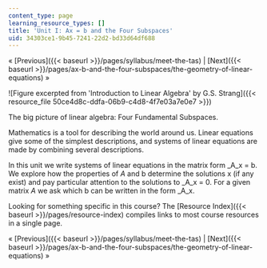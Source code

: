 ```yaml
---
content_type: page
learning_resource_types: []
title: 'Unit I: Ax = b and the Four Subspaces'
uid: 34303ce1-9b45-7241-22d2-bd33d64df688
---
```


« [Previous]({{< baseurl >}}/pages/syllabus/meet-the-tas) | [Next]({{< baseurl >}}/pages/ax-b-and-the-four-subspaces/the-geometry-of-linear-equations) »

![Figure excerpted from 'Introduction to Linear Algebra' by G.S. Strang]({{< resource_file 50ce4d8c-ddfa-06b9-c4d8-4f7e03a7e0e7 >}}) 

The big picture of linear algebra: Four Fundamental Subspaces.

Mathematics is a tool for describing the world around us. Linear equations give some of the simplest descriptions, and systems of linear equations are made by combining several descriptions.

In this unit we write systems of linear equations in the matrix form _A_x = b. We explore how the properties of _A_ and b determine the solutions x (if any exist) and pay particular attention to the solutions to _A_x = 0. For a given matrix _A_ we ask which b can be written in the form _A_x.

Looking for something specific in this course? The [Resource Index]({{< baseurl >}}/pages/resource-index) compiles links to most course resources in a single page.

« [Previous]({{< baseurl >}}/pages/syllabus/meet-the-tas) | [Next]({{< baseurl >}}/pages/ax-b-and-the-four-subspaces/the-geometry-of-linear-equations) »